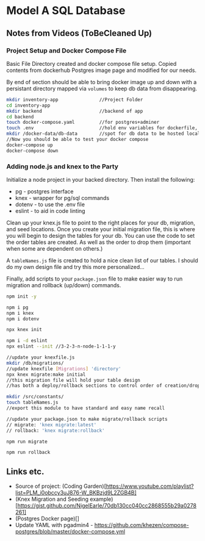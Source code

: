 # Model A SQL Database

## Notes from Videos (ToBeCleaned Up)

### Project Setup and Docker Compose File

Basic File Directory created and docker compose file setup. Copied contents from dockerhub Postgres image page and modified for our needs.

By end of section should be able to bring docker image up and down with a persistant directory mapped via `volumes` to keep db data from disappearing.

```sh
mkdir inventory-app               //Project Folder
cd inventory-app                  
mkdir backend                     //backend of app
cd backend
touch docker-compose.yaml         //for postgres+adminer
touch .env                        //hold env variables for dockerfile, etc
mkdir /docker-data/db-data        //spot for db data to be hosted locally
//Now you should be able to test your docker compose
docker-compose up
docker-compose down

```

### Adding node.js and knex to the Party

Initialize a node project in your backed directory. Then install the following:
* pg - postgres interface
* knex - wrapper for pg/sql commands
* dotenv - to use the .env file
* eslint - to aid in code linting

Clean up your knex.js file to point to the right places for your db, migration, and seed locations. Once you create your initial migration file, this is where you will begin to design the tables for your db. You can use the code to set the order tables are created. As well as the order to drop them (important when some are dependent on others.)

A `tableNames.js` file is created to hold a nice clean list of our tables. I should do my own design file and try this more personalized...

Finally, add scripts to your `package.json` file to make easier way to run migration and rollback (up/down) commands.

```sh
npm init -y

npm i pg
npm i knex
npm i dotenv

npx knex init

npm i -d eslint
npx eslint --init //3-2-3-n-node-1-1-1-y

//update your knexfile.js
mkdir /db/migrations/
//update knexfile [Migrations] 'directory'
npx knex migrate:make initial       
//this migration file will hold your table design
//has both a deploy/rollback sections to control order of creation/drop

mkdir /src/constants/
touch tableNames.js
//export this module to have standard and easy name recall

//update your package.json to make migrate/rollback scripts
// migrate: 'knex migrate:latest' 
// rollback: 'knex migrate:rollback'

npm run migrate

npm run rollback
```



## Links etc.

- Source of project: (Coding Garden)[https://www.youtube.com/playlist?list=PLM_i0obccy3uJ876-W_BKBzjd9L2ZGB4B]
- (Knex Migration and Seeding example)[https://gist.github.com/NigelEarle/70db130cc040cc2868555b29a0278261]
- (Postgres Docker page)[]
- Update YAML with pgadmin4 - https://github.com/khezen/compose-postgres/blob/master/docker-compose.yml
